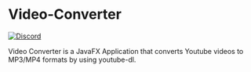 # Video-Converter
[![Discord](https://img.shields.io/discord/719922452259668000.svg?color=lime&label=Discord)](https://discord.gg/rVkaGmyszE)

Video Converter is a JavaFX Application that converts Youtube videos to MP3/MP4 formats by using youtube-dl.
